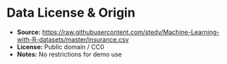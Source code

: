 # Data License & Origin

- **Source:** https://raw.githubusercontent.com/stedy/Machine-Learning-with-R-datasets/master/insurance.csv  
- **License:** Public domain / CC0  
- **Notes:** No restrictions for demo use  
